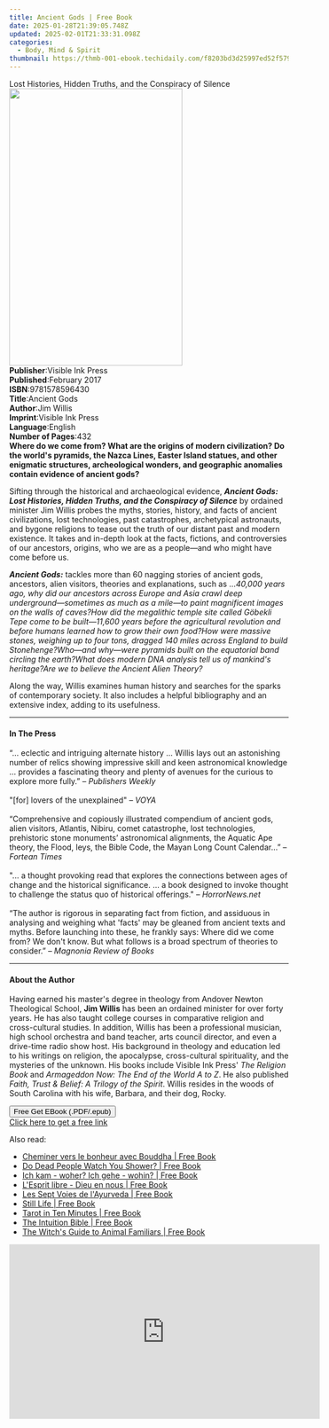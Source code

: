 ```yaml
---
title: Ancient Gods | Free Book
date: 2025-01-28T21:39:05.748Z
updated: 2025-02-01T21:33:31.098Z
categories:
  - Body, Mind & Spirit
thumbnail: https://thmb-001-ebook.techidaily.com/f8203bd3d25997ed52f5791560c88b31d47572dc8b839cb957776b5379e78b48.jpg
---
```

<main id="book-container">
  <div class="flex flex-col">
    <div class="book-brief flex-1 py-6 px-4 sm:p-6 md:py-10 md:px-8">
      <!-- brief-->
      <div class="book-brief-main">
        Lost Histories, Hidden Truths, and the Conspiracy of Silence
      </div>
    </div>
    <div
      class="book-meta-info flex-1 grid gap-4 col-start-1 col-end-3 row-start-1 sm:mb-6 sm:grid-cols-4 lg:gap-6 lg:col-start-2 lg:row-end-6 lg:row-span-6 lg:mb-0"
    >
      <div
        class="book-meta-info-left place-content-center mt-4 p-4 text-sm leading-6 col-start-2 col-span-2 dark:text-slate-400"
      >
        <img
          class="w-full h-500 object-cover rounded-lg sm:h-255 sm:col-span-2 lg:col-span-full"
          src="https://img-001-ebook.techidaily.com/1c68f5b73ec569f0e582a42ac5a65d37b2bfbadca7831a61ea463a429a22c4c7.jpg"
          alt=""
          width="312"
          height="500"
        />
      </div>
      <div
        class="book-meta-info-right mt-2 col-start-1 row-start-2 col-span-3 self-center"
      >
        <!-- meta data  -->
        <div class="flex flex-col px-4 md:px-8">
          <div class="flex-1">
            <strong>Publisher</strong>:<span class="px-2"
              >Visible Ink Press</span
            >
          </div>
          <div class="flex-1">
            <strong>Published</strong>:<span class="px-2">February 2017</span>
          </div>
          <div class="flex-1">
            <strong>ISBN</strong>:<span class="px-2">9781578596430</span>
          </div>
          <div class="flex-1">
            <strong>Title</strong>:<span class="px-2">Ancient Gods</span>
          </div>
          <div class="flex-1">
            <strong>Author</strong>:<span class="px-2">Jim Willis</span>
          </div>
          <div class="flex-1">
            <strong>Imprint</strong>:<span class="px-2">Visible Ink Press</span>
          </div>
          <div class="flex-1">
            <strong>Language</strong>:<span class="px-2">English</span>
          </div>
          <div class="flex-1">
            <strong>Number of Pages</strong>:<span class="px-2">432</span>
          </div>
        </div>
      </div>
    </div>
    <div class="book-description flex-1 py-6 px-4 sm:p-6 md:py-10 md:px-8">
      <div class="book-description-main">
        <div accordion-content="" id="description">
          <b
            >Where do we come from? What are the origins of modern civilization?
            Do the world's pyramids, the Nazca Lines, Easter Island statues, and
            other enigmatic structures, archeological wonders, and geographic
            anomalies contain evidence of ancient gods?</b
          >
          <p>
            Sifting through the historical and archaeological evidence,
            <i
              ><b
                >Ancient Gods: Lost Histories, Hidden Truths, and the Conspiracy
                of Silence</b
              ></i
            >
            by ordained minister Jim Willis probes the myths, stories, history,
            and facts of ancient civilizations, lost technologies, past
            catastrophes, archetypical astronauts, and bygone religions to tease
            out the truth of our distant past and modern existence. It takes and
            in-depth look at the facts, fictions, and controversies of our
            ancestors, origins, who we are as a people—and who might have come
            before us.
          </p>
          <p>
            <i><b>Ancient Gods:</b></i> tackles more than 60 nagging stories of
            ancient gods, ancestors, alien visitors, theories and explanations,
            such as ...<i
              >40,000 years ago, why did our ancestors across Europe and Asia
              crawl deep underground—sometimes as much as a mile—to paint
              magnificent images on the walls of caves?How did the megalithic
              temple site called Göbekli Tepe come to be built—11,600 years
              before the agricultural revolution and before humans learned how
              to grow their own food?How were massive stones, weighing up to
              four tons, dragged 140 miles across England to build
              Stonehenge?Who—and why—were pyramids built on the equatorial band
              circling the earth?What does modern DNA analysis tell us of
              mankind's heritage?Are we to believe the Ancient Alien Theory?</i
            >
          </p>
          <p>
            Along the way, Willis examines human history and searches for the
            sparks of contemporary society. It also includes a helpful
            bibliography and an extensive index, adding to its usefulness.
          </p>
        </div>
        <div class="accordion-fader"></div>
      </div>
    </div>
    <div class="book-excerpts flex-1 py-6 px-4 sm:p-6 md:py-10 md:px-8">
      <!-- excerpts-->
      <div class="book-excerpts-main">
        <hr />
        <h4 class="placeholder placeholder-heading">
          <span>In The Press</span>
        </h4>
        <p>
          “... eclectic and intriguing alternate history ... Willis lays out an
          astonishing number of relics showing impressive skill and keen
          astronomical knowledge … provides a fascinating theory and plenty of
          avenues for the curious to explore more fully.” –
          <i>Publishers Weekly</i><br /><br />"[for] lovers of the unexplained"
          – <i>VOYA</i><br /><br />“Comprehensive and copiously illustrated
          compendium of ancient gods, alien visitors, Atlantis, Nibiru, comet
          catastrophe, lost technologies, prehistoric stone monuments’
          astronomical alignments, the Aquatic Ape theory, the Flood, leys, the
          Bible Code, the Mayan Long Count Calendar…” – <i>Fortean Times</i
          ><br /><br />"... a thought provoking read that explores the
          connections between ages of change and the historical significance.
          ... a book designed to invoke thought to challenge the status quo of
          historical offerings." – <i>HorrorNews.net</i><br /><br />“The author
          is rigorous in separating fact from fiction, and assiduous in
          analysing and weighing what 'facts' may be gleaned from ancient texts
          and myths. Before launching into these, he frankly says: Where did we
          come from? We don't know. But what follows is a broad spectrum of
          theories to consider.” – <i>Magnonia Review of Books</i>
        </p>
      </div>
    </div>
    <div class="book-about-author flex-1 py-6 px-4 sm:p-6 md:py-10 md:px-8">
      <!-- about author-->
      <div class="book-main-author-main">
        <hr />
        <h4 class="placeholder placeholder-heading">
          <span>About the Author</span>
        </h4>
        <p>
          Having earned his master's degree in theology from Andover Newton
          Theological School, <b>Jim Willis</b> has been an ordained minister
          for over forty years. He has also taught college courses in
          comparative religion and cross-cultural studies. In addition, Willis
          has been a professional musician, high school orchestra and band
          teacher, arts council director, and even a drive-time radio show host.
          His background in theology and education led to his writings on
          religion, the apocalypse, cross-cultural spirituality, and the
          mysteries of the unknown. His books include Visible Ink Press'
          <i>The Religion Book</i> and
          <i>Armageddon Now: The End of the World A to Z</i>. He also published
          <i>Faith, Trust &amp; Belief: A Trilogy of the Spirit</i>. Willis
          resides in the woods of South Carolina with his wife, Barbara, and
          their dog, Rocky.<br />
        </p>
      </div>
    </div>
    <div class="book-free-get flex-1 py-6 px-4 sm:p-6 md:py-10 md:px-8">
      <button
        id="btn-free-get"
        class="bg-blue-500 hover:bg-blue-700 text-white font-bold py-2 px-4 rounded"
      >
        Free Get EBook (.PDF/.epub)
      </button>
      <div id="countdown-display" class="px-2 text-lg mt-2"></div>
      <a
        id="free-link"
        class="hidden bg-blue-500 hover:bg-blue-700 text-white font-bold py-2 px-4 rounded"
        href="https://www.ebooks.com/en-us/book/96489627/ancient-gods/jim-willis/"
        target="_blank"
        >Click here to get a free link</a
      >
    </div>
    <script>
      let countdownTime = 0;
      let countdownInterval = null;
      document
        .getElementById('btn-free-get')
        .addEventListener('click', startCountdown);
      function startCountdown() {
        countdownTime = new Date().getTime() + 60000 * 3;
        countdownInterval = setInterval(updateCountdown, 1000);
        document.getElementById('btn-free-get').disabled = true;
        document
          .getElementById('btn-free-get')
          .classList.add('bg-gray-500', 'cursor-not-allowed');
      }
      function updateCountdown() {
        let currentTime = new Date().getTime();
        let timeLeft = countdownTime - currentTime;
        let secondsLeft = Math.floor(timeLeft / 1000);
        document.getElementById('countdown-display').innerHTML =
          `Remaining time: ${secondsLeft} seconds.`;
        if (secondsLeft <= 0) {
          clearInterval(countdownInterval);
          document.getElementById('btn-free-get').classList.add('hidden');
          document.getElementById('free-link').classList.remove('hidden');
          document.getElementById('countdown-display').innerHTML = '';
        }
      }
    </script>
  </div>
</main>

<ins class="adsbygoogle"
      style="display:block"
      data-ad-client="ca-pub-7571918770474297"
      data-ad-slot="8358498916"
      data-ad-format="auto"
      data-full-width-responsive="true"></ins>
    

<span class="atpl-alsoreadstyle">Also read:</span>
<div><ul>
<li><a href="https://novels-ebooks.techidaily.com/211331498-9782385640613-cheminer-vers-le-bonheur-avec-bouddha/"><u>Cheminer vers le bonheur avec Bouddha | Free Book</u></a></li>
<li><a href="https://novels-ebooks.techidaily.com/211330707-9780061743375-do-dead-people-watch-you-shower/"><u>Do Dead People Watch You Shower? | Free Book</u></a></li>
<li><a href="https://novels-ebooks.techidaily.com/211331924-9783964461735-ich-kam-woher-ich-gehe-wohin/"><u>Ich kam - woher? Ich gehe - wohin? | Free Book</u></a></li>
<li><a href="https://novels-ebooks.techidaily.com/211331920-9783964462046-lesprit-libre-dieu-en-nous/"><u>L'Esprit libre - Dieu en nous | Free Book</u></a></li>
<li><a href="https://novels-ebooks.techidaily.com/211331467-9782017289760-les-sept-voies-de-layurveda/"><u>Les Sept Voies de l'Ayurveda | Free Book</u></a></li>
<li><a href="https://novels-ebooks.techidaily.com/211331013-9780062937308-still-life/"><u>Still Life | Free Book</u></a></li>
<li><a href="https://novels-ebooks.techidaily.com/211330944-9780062036407-tarot-in-ten-minutes/"><u>Tarot in Ten Minutes | Free Book</u></a></li>
<li><a href="https://novels-ebooks.techidaily.com/211331437-9781608689255-the-intuition-bible/"><u>The Intuition Bible | Free Book</u></a></li>
<li><a href="https://novels-ebooks.techidaily.com/211331787--the-witchs-guide-to-animal-familiars/"><u>The Witch's Guide to Animal Familiars | Free Book</u></a></li>
</ul></div>

<!-- affiliate ads begin -->
<iframe width="560" height="315" src="https://www.youtube.com/embed/h5uImbOWmTg?si=z4kP-R0QbXbBAJTa" title="YouTube video player" frameborder="0" allow="accelerometer; autoplay; clipboard-write; encrypted-media; gyroscope; picture-in-picture; web-share" referrerpolicy="strict-origin-when-cross-origin" allowfullscreen></iframe>
<!-- affiliate ads end -->

